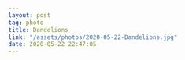 ```yaml
---
layout: post
tag: photo
title: Dandelions
link: "/assets/photos/2020-05-22-Dandelions.jpg"
date: 2020-05-22 22:47:05
---
```

